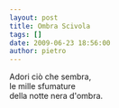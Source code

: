 ```yaml
---
layout: post
title: Ombra Scivola
tags: []
date: 2009-06-23 18:56:00
author: pietro
---
```

Adori ciò che sembra,<br/>le mille sfumature<br/>della notte nera d'ombra.
